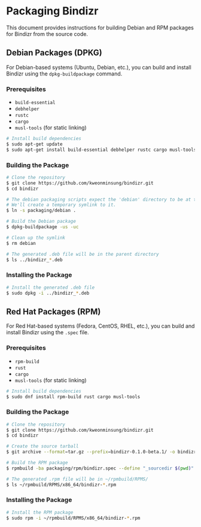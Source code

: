 # Packaging Bindizr

This document provides instructions for building Debian and RPM packages for Bindizr from the source code.

## Debian Packages (DPKG)

For Debian-based systems (Ubuntu, Debian, etc.), you can build and install Bindizr using the `dpkg-buildpackage` command.

### Prerequisites

- `build-essential`
- `debhelper`
- `rustc`
- `cargo`
- `musl-tools` (for static linking)

```bash
# Install build dependencies
$ sudo apt-get update
$ sudo apt-get install build-essential debhelper rustc cargo musl-tools
```

### Building the Package

```bash
# Clone the repository
$ git clone https://github.com/kweonminsung/bindizr.git
$ cd bindizr

# The debian packaging scripts expect the 'debian' directory to be at the root.
# We'll create a temporary symlink to it.
$ ln -s packaging/debian .

# Build the Debian package
$ dpkg-buildpackage -us -uc

# Clean up the symlink
$ rm debian

# The generated .deb file will be in the parent directory
$ ls ../bindizr_*.deb
```

### Installing the Package

```bash
# Install the generated .deb file
$ sudo dpkg -i ../bindizr_*.deb
```

## Red Hat Packages (RPM)

For Red Hat-based systems (Fedora, CentOS, RHEL, etc.), you can build and install Bindizr using the `.spec` file.

### Prerequisites

- `rpm-build`
- `rust`
- `cargo`
- `musl-tools` (for static linking)

```bash
# Install build dependencies
$ sudo dnf install rpm-build rust cargo musl-tools
```

### Building the Package

```bash
# Clone the repository
$ git clone https://github.com/kweonminsung/bindizr.git
$ cd bindizr

# Create the source tarball
$ git archive --format=tar.gz --prefix=bindizr-0.1.0-beta.1/ -o bindizr-0.1.0-beta.1.tar.gz HEAD

# Build the RPM package
$ rpmbuild -ba packaging/rpm/bindizr.spec --define "_sourcedir $(pwd)"

# The generated .rpm file will be in ~/rpmbuild/RPMS/
$ ls ~/rpmbuild/RPMS/x86_64/bindizr-*.rpm
```

### Installing the Package

```bash
# Install the RPM package
$ sudo rpm -i ~/rpmbuild/RPMS/x86_64/bindizr-*.rpm
